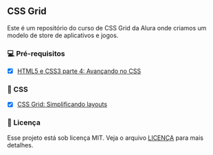 ## CSS Grid

Este é um repositório do curso de CSS Grid da Alura onde criamos um modelo de store de aplicativos e jogos.

### 💻 Pré-requisitos

- [x] [HTML5 e CSS3 parte 4: Avançando no CSS](https://cursos.alura.com.br/course/html5-css3-avancando-css?preRequirementFrom=css-grid-layout)

### 🚀 CSS

- [x] [CSS Grid: Simplificando layouts](https://cursos.alura.com.br/course/css-grid-layout)

### 📝 Licença

Esse projeto está sob licença MIT. Veja o arquivo [LICENÇA](https://github.com/RuyArmando/alura-html5-css3/blob/main/LICENSE) para mais detalhes.

